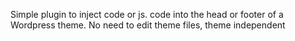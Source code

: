 Simple plugin to inject code or js. code into the head or footer of a Wordpress theme.
No need to edit theme files, theme independent
